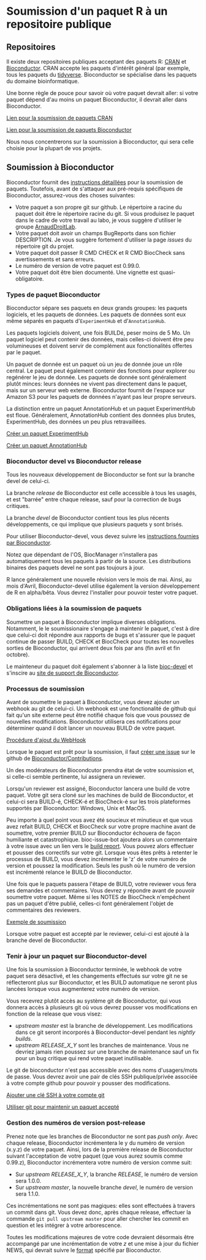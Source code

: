 # Soumission d'un paquet R à un repositoire publique

## Repositoires

Il existe deux repositoires publiques acceptant des paquets R: 
[CRAN](https://cran.r-project.org/) et 
[Bioconductor](https://www.bioconductor.org/). CRAN accepte les paquets 
d'intérêt général (par exemple, tous les paquets du [tidyverse](https://www.tidyverse.org/).
Bioconductor se spécialise dans les paquets du
domaine bioinformatique.

Une bonne règle de pouce pour savoir où votre paquet devrait aller: si votre 
paquet dépend d'au moins un paquet Bioconductor, il devrait aller dans 
Bioconductor.

[Lien pour la soumission de paquets CRAN](https://cran.r-project.org/submit.html)

[Lien pour la soumission de paquets Bioconductor](https://www.bioconductor.org/developers/package-submission/)

Nous nous concentrerons sur la soumission à Bioconductor, qui sera celle choisie
pour la plupart de vos projets.

## Soumission à Bioconductor

Bioconductor fournit des [instructions détaillées](https://www.bioconductor.org/developers/package-submission/)
pour la soumission 
de paquets. Toutefois, avant de s'attaquer aux pré-requis spécifiques de 
Bioconductor, assurez-vous des choses suivantes:

- Votre paquet a son propre git sur github. Le répertoire a racine du paquet
  doit être le répertoire racine du git. Si vous produisez le paquet dans le 
  cadre de votre travail au labo, je vous suggère d'utiliser le groupe
  [ArnaudDroitLab](https://github.com/ArnaudDroitLab).
- Votre paquet doit avoir un champs BugReports dans son fichier DESCRIPTION.
  Je vous suggère fortement d'utiliser la page *issues* du répertoire git
  du projet.
- Votre paquet doit passer R CMD CHECK et R CMD BiocCheck sans avertissements
  et sans erreurs.
- Le numéro de version de votre paquet est 0.99.0. 
- Votre paquet doit être bien documenté. Une vignette est quasi-obligatoire.
  
### Types de paquet Bioconductor

Bioconductor sépare ses paquets en deux grands groupes: les paquets logiciels,
et les paquets de données. Les paquets de données sont eux même séparés en 
paquets d'`ExperimentHub` et d'`AnnotationHub`.

Les paquets logiciels doivent, une fois BUILDé, peser moins de 5 Mo. Un paquet
logiciel peut contenir des données, mais celles-ci doivent être peu 
volumineuses et doivent servir de complément aux fonctionalités offertes par le
paquet.
  
Un paquet de donnée est un paquet où un jeu de donnée joue un rôle central. Le
paquet peut également contenir des fonctions pour explorer ou regénérer le jeu
de donnée. Les paquets de donnée sont généralement plutôt minces: leurs données
ne vivent pas directement dans le paquet, mais sur un serveur web externe.
Bioconductor fournit de l'espace sur Amazon S3 pour les paquets de données
n'ayant pas leur propre serveurs.

La distinction entre un paquet AnnotationHub et un paquet ExperimentHub est floue.
Généralement, AnnotationHub contient des données plus brutes, ExperimentHub,
des données un peu plus retravaillées.

[Créer un paquet ExperimentHub](http://bioconductor.org/packages/release/bioc/vignettes/ExperimentHub/inst/doc/CreateAnExperimentHubPackage.html)

[Créer un paquet AnnotationHub](http://bioconductor.org/packages/release/bioc/vignettes/AnnotationHub/inst/doc/CreateAnAnnotationPackage.html)

### Bioconductor devel vs Bioconductor release

Tous les nouveaux développement de Bioconductor se font sur la branche devel
de celui-ci.

La branche *release* de Bioconductor est celle accessible à tous les usagés, et 
est "barrée" entre chaque release, sauf pour la correction de bugs critiques.

La branche *devel* de Bioconductor contient tous les plus récents développements, 
ce qui implique que plusieurs paquets y sont brisés.

Pour utiliser Bioconductor-devel, vous devez suivre les 
[instructions fournies par Bioconductor](https://bioconductor.org/developers/how-to/useDevel/).

Notez que dépendant de l'OS, BiocManager n'installera pas automatiquement tous
les paquets à partir de la source. Les distributions binaires des paquets devel
ne sont pas toujours à jour.

R lance généralement une nouvelle révision vers le mois de mai. Ainsi, 
au mois d'Avril, Bioconductor-devel utilise également la version développement de
R en alpha/bêta. Vous devrez l'installer pour pouvoir tester votre paquet.

### Obligations liées à la soumission de paquets

Soumettre un paquet à Bioconductor implique diverses obligations. Notamment,
le le soumissionaire s'engage à maintenir le paquet, c'est à dire que celui-ci
doit répondre aux rapports de bugs et s'assurer que le paquet continue de 
passer BUILD, CHECK et BiocCheck pour toutes les nouvelles sorties de 
Bioconductor, qui arrivent deux fois par ans (fin avril et fin octobre).

Le mainteneur du paquet doit également s'abonner à la liste 
[bioc-devel](https://stat.ethz.ch/mailman/listinfo/bioc-devel) et s'inscire au 
[site de support de Bioconductor](https://support.bioconductor.org/).

### Processus de soumission

Avant de soumettre le paquet à Bioconductor, vous devez ajouter un webhook au 
git de celui-ci. Un webhook est une fonctionalité de github qui fait qu'un site
externe peut être notifié chaque fois que vous poussez de nouvelles modifications.
Bioconductor utilisera ces notifications pour déterminer quand il doit lancer un 
nouveau BUILD de votre paquet.

[Procédure d'ajout du WebHook](https://github.com/Bioconductor/Contributions#adding-a-web-hook)

Lorsque le paquet est prêt pour la soumission, il faut 
[créer une issue](https://github.com/Bioconductor/Contributions/issues/new) sur le
github de [Bioconductor/Contributions](https://github.com/Bioconductor/Contributions).

Un des modérateurs de Biocondcutor prendra état de votre soumission et, si
celle-ci semble pertinente, lui assignera un reviewer.

Lorsqu'un reviewer est assigné, Bioconductor lancera une build de votre paquet.
Votre git sera cloné sur les machines de build de Bioconductor, et celui-ci
sera BUILD-é, CHECK-é et BiocCheck-é sur les trois plateformes supportés par 
Bioconductor: Windows, Unix et MacOS.

Peu importe à quel point vous avez été soucieux et minutieux et que vous avez
refait BUILD, CHECK et BiocCheck sur votre propre machine avant de soumettre, 
votre premier BUILD sur Bioconductor échouera de façon humiliante et 
catastrophique. bioc-issue-bot ajoutera alors un commentaire à votre issue
avec un lien vers le 
[build report](http://bioconductor.org/spb_reports/metagene2_buildreport_20190405175625.html).
Vous pouvez alors effectuer et pousser des 
correctifs sur votre git. Lorsque vous êtes prêts à retenter le processus de 
BUILD, vous devez incrémenter le 'z' de votre numéro de version et poussez la 
modification. Seuls les push où le numéro de version est incrémenté relance le
BUILD de Bioconductor.

Une fois que le paquets passera l'étape de BUILD, votre reviewer vous fera ses
demandes et commentaires. Vous devrez y répondre avant de pouvoir soumettre
votre paquet. Même si les NOTES de BiocCheck n'empêchent pas un paquet d'être 
publié, celles-ci font généralement l'objet de commentaires des reviewers.

[Exemple de soumission](https://github.com/Bioconductor/Contributions/issues/1081)

Lorsque votre paquet est accepté par le reviewer, celui-ci est ajouté à la branche
devel de Bioconductor.

### Tenir à jour un paquet sur Bioconductor-devel

Une fois la soumission à Bioconductor terminée, le webhook de votre paquet sera 
désactivé, et les changements effectués sur votre git ne se réflecteront plus sur
Bioconductor, et les BUILD automatique ne seront plus lancées lorsque vous
augmenterez votre numéro de version.

Vous recevrez plutôt accès au système git de Bioconductor, qui vous donnera 
accès à plusieurs git où vous devrez pousser vos modifications en fonction
de la release que vous visez:

- *upstream master* est la branche de développement. Les modifications dans ce git
  seront incorporés à Bioconductor-devel pendant les *nightly builds*.
- *upstream RELEASE_X_Y* sont les branches de maintenance. Vous ne devriez
  jamais rien poussez sur une branche de maintenance sauf un fix pour un bug 
  critique qui rend votre paquet inutilisable.

Le git de bioconductor n'est pas accessible avec des noms d'usagers/mots de passe.
Vous devrez avoir une pair de clés SSH publique/privée associée à votre compte
github pour pouvoir y pousser des modifications.

[Ajouter une clé SSH à votre compte git](https://help.github.com/en/articles/connecting-to-github-with-ssh)

[Utiliser git pour maintenir un paquet accepté](https://bioconductor.org/developers/how-to/git/maintain-bioc-only/)

### Gestion des numéros de version post-release

Prenez note que les branches de Bioconductor ne sont pas *push only*. Avec 
chaque release, Bioconductor incrémentera le y du numéro de version (x.y.z) de 
votre paquet. Ainsi, lors de la première release de Bioconductor suivant 
l'acceptation de  votre paquet (que vous aurez soumis comme 0.99.z), 
Bioconductor incrémentera votre numéro de version comme suit:

- Sur *upstream RELEASE_X_Y*, la branche *RELEASE*, le numéro de version sera 
  1.0.0.
- Sur *upstream master*, la nouvelle branche *devel*, le numéro de version sera
  1.1.0.

Ces incrémentations ne sont pas magiques: elles sont effectuées à travers un
commit dans git. Vous devez donc, après chaque release, effectuer la commande
`git pull upstream master` pour aller chercher les commit en question et les 
intégrer à votre arborescence.

Toutes les modifications majeures de votre code devraient désormais être 
accompangé par une incrémentation de votre *z* et une mise à jour du fichier
NEWS, qui devrait suivre le 
[format](https://www.bioconductor.org/developers/package-guidelines/#news)
 spécifié par Bioconductor.
